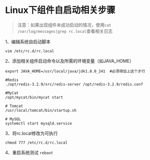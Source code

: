# Linux下组件自启动相关步骤

> 注意：如果出现组件未成功启动的情况，使用`cat /var/log/messages|grep rc.local`查看相关日志

1、编辑系统自启动脚本
```
vim /etc/rc.d/rc.local
```  
2、添加相关组件启动命令以及所需的环境变量（如JAVA_HOME）
```
export JAVA_HOME=/usr/local/java/jdk1.8.0_241  #必须得加上这个才行

#Redis
./opt/redis-3.2.9/src/redis-server /opt/redis-3.2.9/redis.conf

#MyCat
/opt/mycat/bin/mycat start

# Tomcat
/usr/local/tomcat/bin/startup.sh

# MySQL
systemctl start mysqld.service
```
3、将rc.local修改为可执行
```
chmod 777 /etc/rc.d/rc.local
```
4、重启系统测试
`reboot`